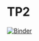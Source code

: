 # TP2
[![Binder](https://mybinder.org/badge_logo.svg)](https://mybinder.org/v2/gh/wissal-belhaj/TP2/main?filepath=TP2.ipynb)
